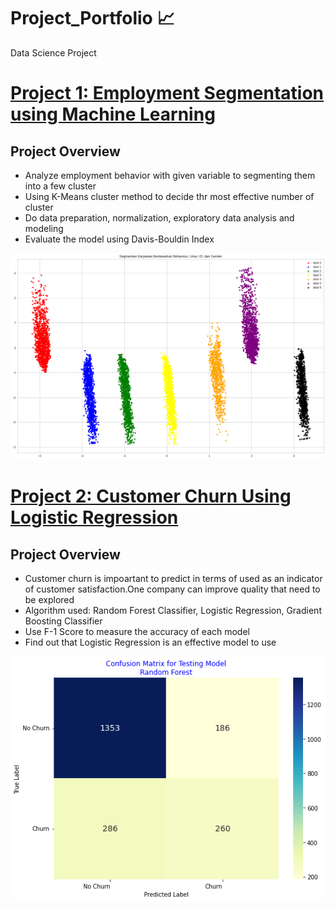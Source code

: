 # Project_Portfolio 📈
Data Science Project 

# [Project 1: Employment Segmentation using Machine Learning](https://github.com/novitayldbrs/clusteringemployee)
## Project Overview
* Analyze employment behavior with given variable to segmenting them into a few cluster 
* Using K-Means cluster method to decide thr most effective number of cluster 
* Do data preparation, normalization, exploratory data analysis and modeling
* Evaluate the model using Davis-Bouldin Index

![](https://github.com/novitayldbrs/images/blob/main/Clustering.png)

# [Project 2: Customer Churn Using Logistic Regression](https://github.com/novitayldbrs/cust_churn)
## Project Overview
* Customer churn is impoartant to predict in terms of used as an indicator of customer satisfaction.One company can improve quality that need to be explored
* Algorithm used: Random Forest Classifier, Logistic Regression, Gradient Boosting Classifier
* Use F-1 Score to measure the accuracy of each model
* Find out that Logistic Regression is an effective model to use

![](https://github.com/novitayldbrs/images/blob/main/Confusion%20Matrix.png)
